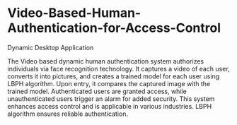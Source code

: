 


# Video-Based-Human-Authentication-for-Access-Control
Dynamic Desktop Application


The Video based dynamic human authentication system authorizes
individuals via face recognition technology. It captures a video of each user,
converts it into pictures, and creates a trained model for each user using
LBPH algorithm. Upon entry, it compares the captured image with the trained
model. Authenticated users are granted access, while unauthenticated users
trigger an alarm for added security. This system enhances access control
and is applicable in various industries. LBPH algorithm ensures reliable
authentication.
